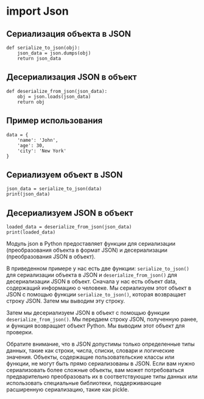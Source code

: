 # import Json

## Сериализация объекта в JSON
```
def serialize_to_json(obj):
    json_data = json.dumps(obj)
    return json_data
```
## Десериализация JSON в объект
```
def deserialize_from_json(json_data):
    obj = json.loads(json_data)
    return obj
```
## Пример использования
```
data = {
    'name': 'John',
    'age': 30,
    'city': 'New York'
}
```
## Сериализуем объект в JSON
```
json_data = serialize_to_json(data)
print(json_data)
```
## Десериализуем JSON в объект
```
loaded_data = deserialize_from_json(json_data)
print(loaded_data)
```

Модуль json в Python предоставляет функции для сериализации (преобразования объекта в формат JSON) и десериализации (преобразования JSON в объект).

В приведенном примере у нас есть две функции: 
`serialize_to_json()` для сериализации объекта в JSON и `deserialize_from_json()` для десериализации JSON в объект. Сначала у нас есть объект data, содержащий информацию о человеке. Мы сериализуем этот объект в JSON с помощью функции `serialize_to_json()`, которая возвращает строку JSON. Затем мы выводим эту строку.

Затем мы десериализуем JSON в объект с помощью функции `deserialize_from_json()`. Мы передаем строку JSON, полученную ранее, и функция возвращает объект Python. Мы выводим этот объект для проверки.

Обратите внимание, что в JSON допустимы только определенные типы данных, такие как строки, числа, списки, словари и логические значения. 
Объекты, содержащие пользовательские классы или функции, не могут быть прямо сериализованы в JSON. Если вам нужно сериализовать более сложные объекты, вам может потребоваться предварительно преобразовать их в соответствующие типы данных или использовать специальные библиотеки, поддерживающие расширенную сериализацию, такие как pickle.
